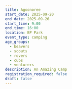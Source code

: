 ```yaml
---
title: Agoonoree
start_date: 2025-09-20
end_date: 2025-09-26
start_time: 9:00
end_time: 16:00
location: BP Park
event_type: camping
age_groups:
  - beavers
  - scouts
  - rovers
  - cubs
  - venturers
description: An Amazing Camp
registration_required: false
draft: false
---
```

